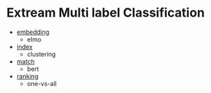 # Extream Multi label Classification

* [embedding]()
    * elmo 
* [index]()
    * clustering  
* [match]()
    * bert  
* [ranking]()
    * one-vs-all 
